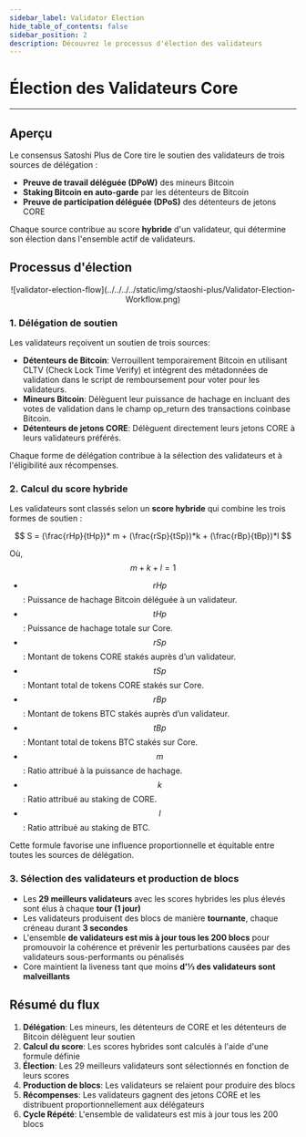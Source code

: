 ```yaml
---
sidebar_label: Validator Election
hide_table_of_contents: false
sidebar_position: 2
description: Découvrez le processus d'élection des validateurs
---
```


# Élection des Validateurs Core

---

## Aperçu

Le consensus Satoshi Plus de Core tire le soutien des validateurs de trois sources de délégation :

- **Preuve de travail déléguée (DPoW)** des mineurs Bitcoin
- **Staking Bitcoin en auto-garde** par les détenteurs de Bitcoin
- **Preuve de participation déléguée (DPoS)** des détenteurs de jetons CORE

Chaque source contribue au score **hybride** d'un validateur, qui détermine son élection dans l'ensemble actif de validateurs.

## Processus d'élection

<p align="center">![validator-election-flow](../../../../static/img/staoshi-plus/Validator-Election-Workflow.png)</p>

### 1. Délégation de soutien

Les validateurs reçoivent un soutien de trois sources:

- **Détenteurs de Bitcoin**: Verrouillent temporairement Bitcoin en utilisant CLTV (Check Lock Time Verify) et intègrent des métadonnées de validation dans le script de remboursement pour voter pour les validateurs.
- **Mineurs Bitcoin**: Délèguent leur puissance de hachage en incluant des votes de validation dans le champ op_return des transactions coinbase Bitcoin.
- **Détenteurs de jetons CORE**: Délèguent directement leurs jetons CORE à leurs validateurs préférés.

Chaque forme de délégation contribue à la sélection des validateurs et à l'éligibilité aux récompenses.

### 2. Calcul du score hybride

Les validateurs sont classés selon un **score hybride** qui combine les trois formes de soutien :

$$
 S = (\frac{rHp}{tHp})* m + (\frac{rSp}{tSp})*k + (\frac{rBp}{tBp})*l
$$

Où, $$m + k + l = 1$$

- $$rHp$$: Puissance de hachage Bitcoin déléguée à un validateur.
- $$tHp$$: Puissance de hachage totale sur Core.
- $$rSp$$: Montant de tokens CORE stakés auprès d’un validateur.
- $$tSp$$: Montant total de tokens CORE stakés sur Core.
- $$rBp$$: Montant de tokens BTC stakés auprès d’un validateur.
- $$tBp$$: Montant total de tokens BTC stakés sur Core.
- $$m$$: Ratio attribué à la puissance de hachage.
- $$k$$: Ratio attribué au staking de CORE.
- $$l$$: Ratio attribué au staking de BTC.

Cette formule favorise une influence proportionnelle et équitable entre toutes les sources de délégation.

### 3. Sélection des validateurs et production de blocs

- Les **29 meilleurs validateurs** avec les scores hybrides les plus élevés sont élus à chaque **tour (1 jour)**
- Les validateurs produisent des blocs de manière **tournante**, chaque créneau durant **3 secondes**
- L'ensemble **de validateurs est mis à jour tous les 200 blocs** pour promouvoir la cohérence et prévenir les perturbations causées par des validateurs sous-performants ou pénalisés
- Core maintient la liveness tant que moins **d'⅓ des validateurs sont malveillants**

## Résumé du flux



1. **Délégation**: Les mineurs, les détenteurs de CORE et les détenteurs de Bitcoin délèguent leur soutien
2. **Calcul du score**: Les scores hybrides sont calculés à l'aide d'une formule définie
3. **Élection**: Les 29 meilleurs validateurs sont sélectionnés en fonction de leurs scores
4. **Production de blocs**: Les validateurs se relaient pour produire des blocs
5. **Récompenses**: Les validateurs gagnent des jetons CORE et les distribuent proportionnellement aux délégateurs
6. **Cycle Répété**: L'ensemble de validateurs est mis à jour tous les 200 blocs
